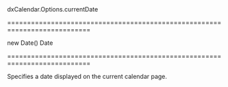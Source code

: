 <!--id-->dxCalendar.Options.currentDate<!--/id-->
===========================================================================
<!--hidden--><!--/hidden-->
<!--default-->new Date()<!--/default-->
<!--type-->Date<!--/type-->
===========================================================================

<!--shortDescription-->
Specifies a date displayed on the current calendar page.
<!--/shortDescription-->

<!--fullDescription-->

<!--/fullDescription-->